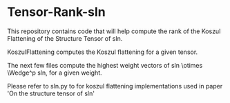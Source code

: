 # Tensor-Rank-sln

This repository contains code that will help compute the rank of the Koszul Flattening of the Structure Tensor of sln. 

KoszulFlattening computes the Koszul flattening for a given tensor.

The next few files compute the highest weight vectors of sln \otimes \Wedge^p sln, for a given weight.

Please refer to sln.py to for koszul flattening implementations used in paper 'On the structure tensor of sln'
